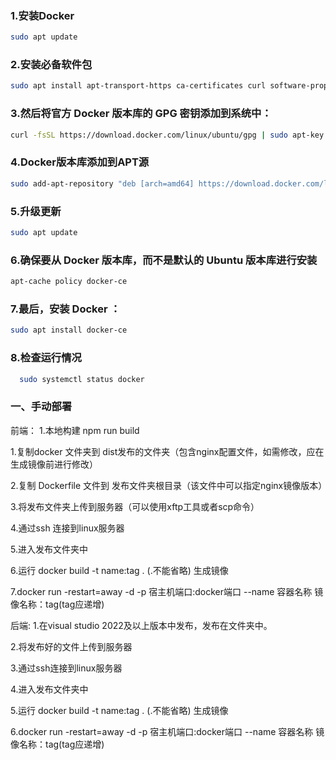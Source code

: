 ### 1.安装Docker
```bash
sudo apt update
```

### 2.安装必备软件包
```bash
sudo apt install apt-transport-https ca-certificates curl software-properties-common
```
### 3.然后将官方 Docker 版本库的 GPG 密钥添加到系统中：
```bash
curl -fsSL https://download.docker.com/linux/ubuntu/gpg | sudo apt-key add -
```
### 4.Docker版本库添加到APT源
```bash
sudo add-apt-repository "deb [arch=amd64] https://download.docker.com/linux/ubuntu focal stable"
```
### 5.升级更新
```bash
sudo apt update
```
### 6.确保要从 Docker 版本库，而不是默认的 Ubuntu 版本库进行安装
```bash
apt-cache policy docker-ce
```
### 7.最后，安装 Docker ：
```bash
sudo apt install docker-ce
```
### 8.检查运行情况
```bash
  sudo systemctl status docker
```


### 一、手动部署 
 前端：
1.本地构建  npm run build

1.复制docker 文件夹到 dist发布的文件夹（包含nginx配置文件，如需修改，应在生成镜像前进行修改）

2.复制 Dockerfile 文件到 发布文件夹根目录（该文件中可以指定nginx镜像版本）

3.将发布文件夹上传到服务器（可以使用xftp工具或者scp命令）

4.通过ssh 连接到linux服务器

5.进入发布文件夹中

6.运行 docker build -t name:tag .   (.不能省略) 生成镜像

7.docker run -restart=away -d -p 宿主机端口:docker端口 --name 容器名称  镜像名称：tag(tag应递增)

后端:
1.在visual studio 2022及以上版本中发布，发布在文件夹中。

2.将发布好的文件上传到服务器

3.通过ssh连接到linux服务器

4.进入发布文件夹中

5.运行 docker build -t name:tag .   (.不能省略) 生成镜像

6.docker run -restart=away -d -p 宿主机端口:docker端口 --name 容器名称  镜像名称：tag(tag应递增)



